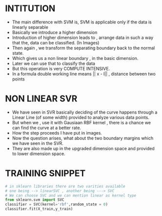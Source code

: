 # INTITUTION

- The main difference with SVM is, SVM is applicable only if the data is linearly separable
- Basically we introduce a higher dimension
- Introduction of higher dimension leads to , arrange data in such a way that the, data can be classified. (In Images)
- Then again , we transform the separating boundary back to the normal state.
- Which gives us a non linear boundary , in the basic dimension.
- Later we can use that to classify the data
- But this operation is very COMPUTE INTENSIVE.
- In a formula double working line means || x - l|| , distance between two points

# NON LINEAR SVR

- We have seen in SVR basically deciding of the curve happens through a Linear Line (of some width) provided to analyze various data points.
- But when we , use it with Gausiaan RBF kernel , there is a chance we can find the curve at a better rate.
- How the step proceeds I have put in images.
- Now the question arises, what about the two boundary margins which we have seen in the SVR.
- They are also made up in the upgraded dimension space and provided to lower dimension space.

# TRAINING SNIPPET

```python
# in sklearn libraries there are two varities available
# one being --> linearSVC , another being ---> SVC
# We can choose SVC and we can mention linear as kernel type
from sklearn.svm import SVC
classifier = SVC(kernel='rbf',random_state = 0)
classifier.fit(X_train,y_train)
```
